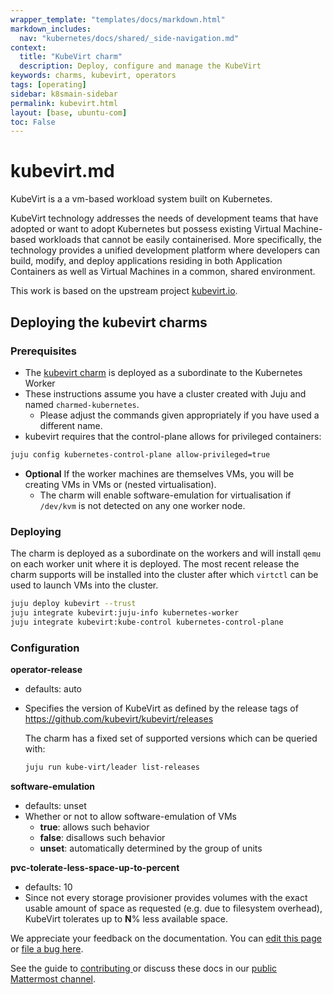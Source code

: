 ```yaml
---
wrapper_template: "templates/docs/markdown.html"
markdown_includes:
  nav: "kubernetes/docs/shared/_side-navigation.md"
context:
  title: "KubeVirt charm"
  description: Deploy, configure and manage the KubeVirt
keywords: charms, kubevirt, operators
tags: [operating]
sidebar: k8smain-sidebar
permalink: kubevirt.html
layout: [base, ubuntu-com]
toc: False
---
```

# kubevirt.md


KubeVirt is a a vm-based workload system built on Kubernetes.

KubeVirt technology addresses the needs of development teams that have adopted
or want to adopt Kubernetes but possess existing Virtual Machine-based workloads
that cannot be easily containerised. More specifically, the technology provides
a unified development platform where developers can build, modify, and deploy
applications residing in both Application Containers as well as Virtual Machines
in a common, shared environment.

This work is based on the upstream project [kubevirt.io][upstream].

## Deploying the kubevirt charms

### Prerequisites 
* The [kubevirt charm][charmhub] is deployed as a subordinate to the Kubernetes Worker
* These instructions assume you have a cluster created with Juju and named `charmed-kubernetes`. 
    - Please adjust the commands given appropriately if you have used a different name.
* kubevirt requires that the control-plane allows for privileged containers:
```bash
juju config kubernetes-control-plane allow-privileged=true
```
* **Optional** If the worker machines are themselves VMs, you will be creating VMs
 in VMs or (nested virtualisation).
    - The charm will enable software-emulation for virtualisation if `/dev/kvm` is not
    detected on any one worker node.

### Deploying

The charm is deployed as a subordinate on the workers and will install `qemu` on each worker
unit where it is deployed. The most recent release the charm supports will be installed into
the cluster after which `virtctl` can be used to launch VMs into the cluster.

```bash
juju deploy kubevirt --trust
juju integrate kubevirt:juju-info kubernetes-worker
juju integrate kubevirt:kube-control kubernetes-control-plane
```

### Configuration

**operator-release**
- defaults: auto
- Specifies the version of KubeVirt as defined by the release
  tags of https://github.com/kubevirt/kubevirt/releases

  The charm has a fixed set of supported versions which can be queried with:
  ```bash
  juju run kube-virt/leader list-releases
  ```

**software-emulation**
- defaults: unset
- Whether or not to allow software-emulation of VMs
    * **true**: allows such behavior
    * **false**: disallows such behavior
    * **unset**: automatically determined by the group of units

**pvc-tolerate-less-space-up-to-percent**
- defaults: 10
- Since not every storage provisioner provides volumes
  with the exact usable amount of space as requested
  (e.g. due to filesystem overhead), KubeVirt tolerates
  up to **N**% less available space.

<!-- LINKS -->
[Kubernetes-operators]: /kubernetes/docs/operator-charms
[upstream]: https://kubevirt.io/
[charmhub]: https://charmhub.io/kubevirt

<!-- FEEDBACK -->
<div class="p-notification--information">
  <div class="p-notification__content">
    <p class="p-notification__message">We appreciate your feedback on the documentation. You can
    <a href="https://github.com/charmed-kubernetes/kubernetes-docs/edit/main/pages/k8s/kubevirt.md" >edit this page</a>
    or
    <a href="https://github.com/charmed-kubernetes/kubernetes-docs/issues/new">file a bug here</a>.</p>
    <p>See the guide to <a href="/kubernetes/docs/how-to-contribute"> contributing </a> or discuss these docs in our <a href="https://chat.charmhub.io/charmhub/channels/kubernetes"> public Mattermost channel</a>.</p>
  </div>
</div>
